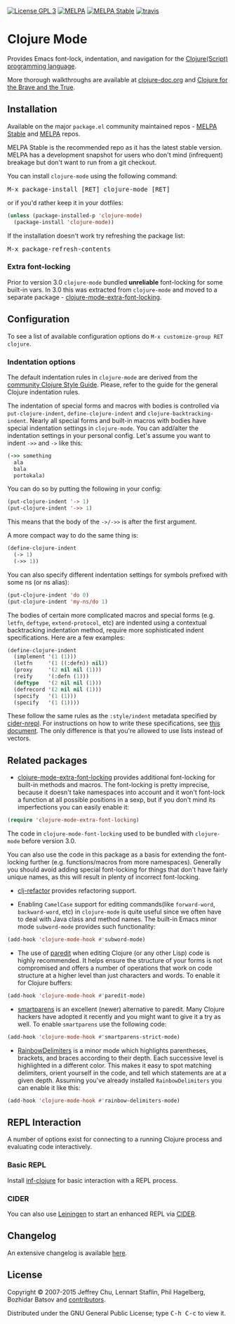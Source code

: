 [![License GPL 3][badge-license]][copying]
[![MELPA][melpa-badge]][melpa-package]
[![MELPA Stable][melpa-stable-badge]][melpa-stable-package]
[![travis][badge-travis]][travis]

# Clojure Mode

Provides Emacs font-lock, indentation, and navigation for the
[Clojure(Script) programming language](http://clojure.org).

More thorough walkthroughs are available at
[clojure-doc.org](http://clojure-doc.org/articles/tutorials/emacs.html)
and [Clojure for the Brave and the True](http://www.braveclojure.com/basic-emacs/).

## Installation

Available on the major `package.el` community maintained repos -
[MELPA Stable][] and [MELPA][] repos.

MELPA Stable is the recommended repo as it has the latest stable
version.  MELPA has a development snapshot for users who don't mind
(infrequent) breakage but don't want to run from a git checkout.

You can install `clojure-mode` using the following command:

<kbd>M-x package-install [RET] clojure-mode [RET]</kbd>

or if you'd rather keep it in your dotfiles:

```el
(unless (package-installed-p 'clojure-mode)
  (package-install 'clojure-mode))
```

If the installation doesn't work try refreshing the package list:

<kbd>M-x package-refresh-contents</kbd>

### Extra font-locking

Prior to version 3.0 `clojure-mode` bundled **unreliable**
font-locking for some built-in vars.  In 3.0 this was extracted from
`clojure-mode` and moved to a separate package -
[clojure-mode-extra-font-locking][].

## Configuration

To see a list of available configuration options do `M-x customize-group RET clojure`.

### Indentation options

The default indentation rules in `clojure-mode` are derived from the
[community Clojure Style Guide](https://github.com/bbatsov/clojure-style-guide).
Please, refer to the guide for the general Clojure indentation rules.

The indentation of special forms and macros with bodies is controlled via
`put-clojure-indent`, `define-clojure-indent` and `clojure-backtracking-indent`.
Nearly all special forms and built-in macros with bodies have special indentation
settings in `clojure-mode`. You can add/alter the indentation settings in your
personal config. Let's assume you want to indent `->>` and `->` like this:

```clojure
(->> something
  ala
  bala
  portokala)
```

You can do so by putting the following in your config:

```el
(put-clojure-indent '-> 1)
(put-clojure-indent '->> 1)
```

This means that the body of the `->/->>` is after the first argument.

A more compact way to do the same thing is:

```el
(define-clojure-indent
  (-> 1)
  (->> 1))
```

You can also specify different indentation settings for symbols
prefixed with some ns (or ns alias):

```el
(put-clojure-indent 'do 0)
(put-clojure-indent 'my-ns/do 1)
```

The bodies of certain more complicated macros and special forms
(e.g. `letfn`, `deftype`, `extend-protocol`, etc) are indented using
a contextual backtracking indentation method, require more sophisticated
indent specifications. Here are a few examples:

```el
(define-clojure-indent
  (implement '(1 (1)))
  (letfn     '(1 ((:defn)) nil))
  (proxy     '(2 nil nil (1)))
  (reify     '(:defn (1)))
  (deftype   '(2 nil nil (1)))
  (defrecord '(2 nil nil (1)))
  (specify   '(1 (1)))
  (specify   '(1 (1))))
```

These follow the same rules as the `:style/indent` metadata specified by [cider-nrepl][].
For instructions on how to write these specifications, see
[this document](https://github.com/clojure-emacs/cider/blob/master/doc/Indent-Spec.md#indent-specification).
The only difference is that you're allowed to use lists instead of vectors.

## Related packages

* [clojure-mode-extra-font-locking][] provides additional font-locking
for built-in methods and macros.  The font-locking is pretty
imprecise, because it doesn't take namespaces into account and it
won't font-lock a function at all possible positions in a sexp, but
if you don't mind its imperfections you can easily enable it:

```el
(require 'clojure-mode-extra-font-locking)
```

The code in `clojure-mode-font-locking` used to be bundled with
`clojure-mode` before version 3.0.

You can also use the code in this package as a basis for extending the
font-locking further (e.g. functions/macros from more
namespaces). Generally you should avoid adding special font-locking
for things that don't have fairly unique names, as this will result in
plenty of incorrect font-locking.

* [clj-refactor][] provides refactoring support.

* Enabling `CamelCase` support for editing commands(like
`forward-word`, `backward-word`, etc) in `clojure-mode` is quite
useful since we often have to deal with Java class and method
names. The built-in Emacs minor mode `subword-mode` provides such
functionality:

```el
(add-hook 'clojure-mode-hook #'subword-mode)
```

* The use of [paredit][] when editing Clojure (or any other Lisp) code
is highly recommended. It helps ensure the structure of your forms is
not compromised and offers a number of operations that work on code
structure at a higher level than just characters and words. To enable
it for Clojure buffers:

```el
(add-hook 'clojure-mode-hook #'paredit-mode)
```

* [smartparens][] is an excellent
  (newer) alternative to paredit. Many Clojure hackers have adopted it
  recently and you might want to give it a try as well. To enable
  `smartparens` use the following code:

```el
(add-hook 'clojure-mode-hook #'smartparens-strict-mode)
```

* [RainbowDelimiters][] is a
  minor mode which highlights parentheses, brackets, and braces
  according to their depth. Each successive level is highlighted in a
  different color. This makes it easy to spot matching delimiters,
  orient yourself in the code, and tell which statements are at a
  given depth. Assuming you've already installed `RainbowDelimiters` you can
  enable it like this:

```el
(add-hook 'clojure-mode-hook #'rainbow-delimiters-mode)
```

## REPL Interaction

A number of options exist for connecting to a running Clojure process
and evaluating code interactively.

### Basic REPL

Install [inf-clojure][] for basic interaction with a REPL process.

### CIDER

You can also use [Leiningen][] to start an
enhanced REPL via [CIDER][].

## Changelog

An extensive changelog is available [here](CHANGELOG.md).

## License

Copyright © 2007-2015 Jeffrey Chu, Lennart Staflin, Phil Hagelberg, Bozhidar Batsov
and [contributors][].

Distributed under the GNU General Public License; type <kbd>C-h C-c</kbd> to view it.

[badge-license]: https://img.shields.io/badge/license-GPL_3-green.svg
[melpa-badge]: http://melpa.org/packages/clojure-mode-badge.svg
[melpa-stable-badge]: http://stable.melpa.org/packages/clojure-mode-badge.svg
[melpa-package]: http://melpa.org/#/clojure-mode
[melpa-stable-package]: http://stable.melpa.org/#/clojure-mode
[COPYING]: http://www.gnu.org/copyleft/gpl.html
[badge-travis]: https://travis-ci.org/clojure-emacs/clojure-mode.svg?branch=master
[travis]: https://travis-ci.org/clojure-emacs/clojure-mode
[CIDER]: https://github.com/clojure-emacs/cider
[cider-nrepl]: https://github.com/clojure-emacs/cider-nrepl
[inf-clojure]: https://github.com/clojure-emacs/inf-clojure
[Leiningen]: http://leiningen.org
[contributors]: https://github.com/clojure-emacs/clojure-mode/contributors
[melpa]: http://melpa.org
[melpa stable]: http://stable.melpa.org
[clojure-mode-extra-font-locking]: https://github.com/clojure-emacs/clojure-mode/blob/master/clojure-mode-extra-font-locking.el
[clj-refactor]: https://github.com/clojure-emacs/clj-refactor.el
[paredit]: http://mumble.net/~campbell/emacs/paredit.html
[smartparens]: https://github.com/Fuco1/smartparens
[RainbowDelimiters]: https://github.com/Fanael/rainbow-delimiters
